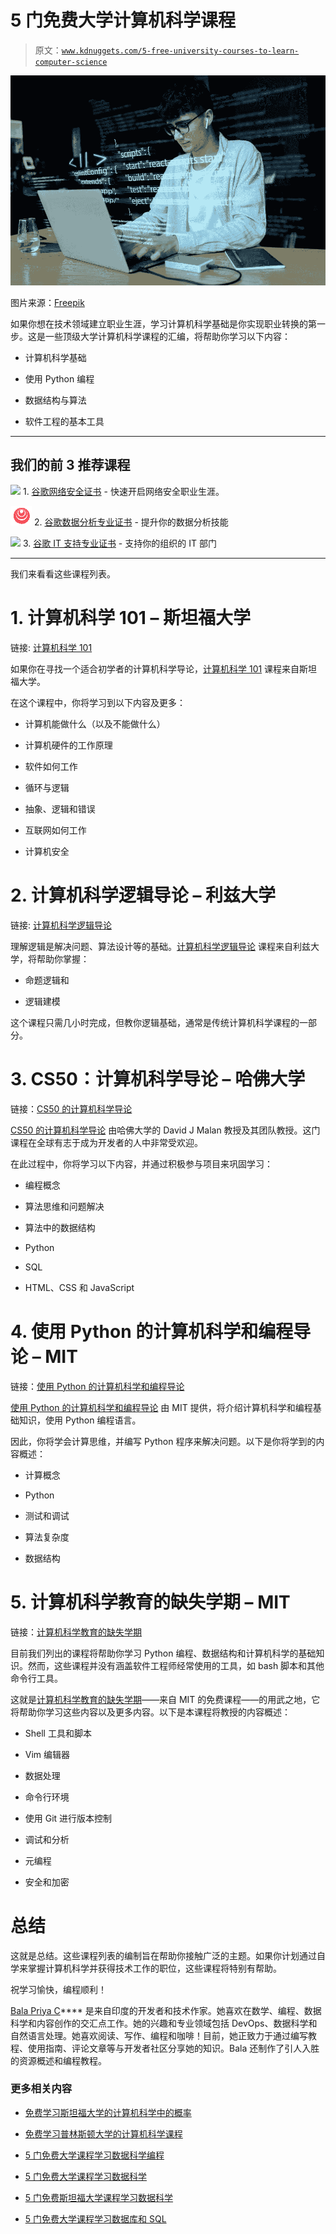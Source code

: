 # 5 门免费大学计算机科学课程

> 原文：[`www.kdnuggets.com/5-free-university-courses-to-learn-computer-science`](https://www.kdnuggets.com/5-free-university-courses-to-learn-computer-science)

![5 门免费大学计算机科学课程](img/169ae2154b682739b0c09b14844347bb.png)

图片来源：[Freepik](https://www.freepik.com/free-photo/programming-background-with-person-working-with-codes-computer_38669466.htm#query=computer%20science&position=2&from_view=search&track=ais&uuid=aab78f02-75e6-475f-aa0e-6afab8a9ee1f)

如果你想在技术领域建立职业生涯，学习计算机科学基础是你实现职业转换的第一步。这是一些顶级大学计算机科学课程的汇编，将帮助你学习以下内容：

+   计算机科学基础

+   使用 Python 编程

+   数据结构与算法

+   软件工程的基本工具

* * *

## 我们的前 3 推荐课程

![](img/0244c01ba9267c002ef39d4907e0b8fb.png) 1\. [谷歌网络安全证书](https://www.kdnuggets.com/google-cybersecurity) - 快速开启网络安全职业生涯。

![](img/e225c49c3c91745821c8c0368bf04711.png) 2\. [谷歌数据分析专业证书](https://www.kdnuggets.com/google-data-analytics) - 提升你的数据分析技能

![](img/0244c01ba9267c002ef39d4907e0b8fb.png) 3\. [谷歌 IT 支持专业证书](https://www.kdnuggets.com/google-itsupport) - 支持你的组织的 IT 部门

* * *

我们来看看这些课程列表。

# 1\. 计算机科学 101 – 斯坦福大学

链接: [计算机科学 101](https://www.edx.org/learn/computer-science/stanford-university-computer-science-101)

如果你在寻找一个适合初学者的计算机科学导论，[计算机科学 101](https://www.edx.org/learn/computer-science/stanford-university-computer-science-101) 课程来自斯坦福大学。

在这个课程中，你将学习到以下内容及更多：

+   计算机能做什么（以及不能做什么）

+   计算机硬件的工作原理

+   软件如何工作

+   循环与逻辑

+   抽象、逻辑和错误

+   互联网如何工作

+   计算机安全

# 2\. 计算机科学逻辑导论 – 利兹大学

链接: [计算机科学逻辑导论](https://www.coursera.org/learn/an-introduction-to-logic-in-computer-science)

理解逻辑是解决问题、算法设计等的基础。[计算机科学逻辑导论](https://www.coursera.org/learn/an-introduction-to-logic-in-computer-science) 课程来自利兹大学，将帮助你掌握：

+   命题逻辑和

+   逻辑建模

这个课程只需几小时完成，但教你逻辑基础，通常是传统计算机科学课程的一部分。

# 3\. CS50：计算机科学导论 – 哈佛大学

链接：[CS50 的计算机科学导论](https://www.edx.org/learn/computer-science/harvard-university-cs50-s-introduction-to-computer-science)

[CS50 的计算机科学导论](https://www.edx.org/learn/computer-science/harvard-university-cs50-s-introduction-to-computer-science) 由哈佛大学的 David J Malan 教授及其团队教授。这门课程在全球有志于成为开发者的人中非常受欢迎。

在此过程中，你将学习以下内容，并通过积极参与项目来巩固学习：

+   编程概念

+   算法思维和问题解决

+   算法中的数据结构

+   Python

+   SQL

+   HTML、CSS 和 JavaScript

# 4\. 使用 Python 的计算机科学和编程导论 – MIT

链接：[使用 Python 的计算机科学和编程导论](https://www.edx.org/learn/computer-science/massachusetts-institute-of-technology-introduction-to-computer-science-and-programming-using-python)

[使用 Python 的计算机科学和编程导论](https://www.edx.org/learn/computer-science/massachusetts-institute-of-technology-introduction-to-computer-science-and-programming-using-python) 由 MIT 提供，将介绍计算机科学和编程基础知识，使用 Python 编程语言。

因此，你将学会计算思维，并编写 Python 程序来解决问题。以下是你将学到的内容概述：

+   计算概念

+   Python

+   测试和调试

+   算法复杂度

+   数据结构

# 5\. 计算机科学教育的缺失学期 – MIT

链接：[计算机科学教育的缺失学期](https://missing.csail.mit.edu/)

目前我们列出的课程将帮助你学习 Python 编程、数据结构和计算机科学的基础知识。然而，这些课程并没有涵盖软件工程师经常使用的工具，如 bash 脚本和其他命令行工具。

这就是[计算机科学教育的缺失学期](https://missing.csail.mit.edu/)——来自 MIT 的免费课程——的用武之地，它将帮助你学习这些内容以及更多内容。以下是本课程将教授的内容概述：

+   Shell 工具和脚本

+   Vim 编辑器

+   数据处理

+   命令行环境

+   使用 Git 进行版本控制

+   调试和分析

+   元编程

+   安全和加密

# 总结

这就是总结。这些课程列表的编制旨在帮助你接触广泛的主题。如果你计划通过自学来掌握计算机科学并获得技术工作的职位，这些课程将特别有帮助。

祝学习愉快，编程顺利！

**[](https://twitter.com/balawc27)**[Bala Priya C](https://www.kdnuggets.com/wp-content/uploads/bala-priya-author-image-update-230821.jpg)**** 是来自印度的开发者和技术作家。她喜欢在数学、编程、数据科学和内容创作的交汇点工作。她的兴趣和专业领域包括 DevOps、数据科学和自然语言处理。她喜欢阅读、写作、编程和咖啡！目前，她正致力于通过编写教程、使用指南、评论文章等与开发者社区分享她的知识。Bala 还制作了引人入胜的资源概述和编程教程。

### 更多相关内容

+   [免费学习斯坦福大学的计算机科学中的概率](https://www.kdnuggets.com/learn-probability-in-computer-science-with-stanford-university-for-free)

+   [免费学习普林斯顿大学的计算机科学课程](https://www.kdnuggets.com/learn-computer-science-with-princeton-university-for-free)

+   [5 门免费大学课程学习数据科学编程](https://www.kdnuggets.com/5-free-university-courses-to-learn-coding-for-data-science)

+   [5 门免费大学课程学习数据科学](https://www.kdnuggets.com/5-free-university-courses-to-learn-data-science)

+   [5 门免费斯坦福大学课程学习数据科学](https://www.kdnuggets.com/5-free-stanford-university-courses-to-learn-data-science)

+   [5 门免费大学课程学习数据库和 SQL](https://www.kdnuggets.com/5-free-university-courses-to-learn-databases-and-sql)

